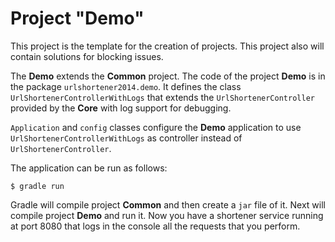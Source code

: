# Project "Demo"

This project is the template for the creation of projects. This project also will contain solutions for blocking issues.

The __Demo__ extends the __Common__ project. The code of the project __Demo__ is in the package `urlshortener2014.demo`. It defines the class `UrlShortenerControllerWithLogs` that extends the `UrlShortenerController` provided by the __Core__ with log support for debugging. 

`Application` and `config` classes configure the __Demo__ application to use `UrlShortenerControllerWithLogs` as controller instead of `UrlShortenerController`.

The application can be run as follows:

```
$ gradle run
```

Gradle will compile project __Common__ and then create a `jar` file of it. Next will compile project __Demo__ and run it. Now you have a shortener service running at port 8080 that logs in the console all the requests that you perform.
